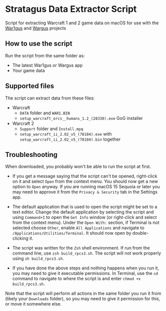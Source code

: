 # Stratagus Data Extractor Script
Script for extracting Warcraft 1 and 2 game data on macOS for use with the [War1gus](https://github.com/Wargus/war1gus) and [Wargus](https://github.com/Wargus/wargus) projects

## How to use the script
Run the script from the same folder as:
- The latest War1gus or Wargus app
- Your game data

## Supported files
The script can extract data from these files:
- Warcraft
  -  `DATA` folder and `WAR1.BIN`
  -  `setup_warcraft_orcs__humans_1.2_(28330).exe` GoG installer
- Warcraft 2
  - `Support` folder and `Install.mpq`
  - `setup_warcraft_ii_2.02_v5_(78104).exe` with `setup_warcraft_ii_2.02_v5_(78104).bin` together

## Troubleshooting

When downloaded, you probably won't be able to run the script at first.<br>

- If you get a message saying that the script can't be opened, right-click on it and select `Open` from the context menu. You should now get a new option to `Open` anyway. If you are running macOS 15 Sequoia or later you may need to approve it from the `Privacy & Security` tab in the Settings app.<br>

- The default application that is used to open the script might be set to a text editor. Change the default application by selecting the script and using `Command+I` to open the `Get Info` window (or right-click and select from the context menu). Under the `Open With:` section, if Terminal is not selected choose `Other`, enable `All Applications` and navigate to `/Applications/Utilities/Terminal`. It should now open by double-clicking it.<br>

- The script was written for the `Zsh` shell environment. If run from the command line, use `zsh build_rpcs3.sh`. The script will not work properly using `sh build_rpcs3.sh`.

- If you have done the above steps and nothing happens when you run it, you may need to give it executable permissions. In Terminal, use the `cd` command to navigate to where the script is and enter `chmod +x build_rpcs3.sh`. <br>

Note that the script will perform all actions in the same folder you run it from (likely your `Downloads` folder), so you may need to give it permission for this, or move it somewhere else.
